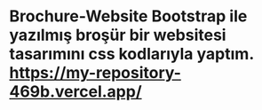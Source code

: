 # Brochure-Website Bootstrap ile yazılmış broşür bir websitesi tasarımını css kodlarıyla yaptım. https://my-repository-469b.vercel.app/
